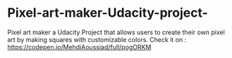 # Pixel-art-maker-Udacity-project-
Pixel art maker a Udacity Project that allows users to create their own pixel art by making squares with customizable colors.
Check it on : https://codepen.io/MehdiAoussiad/full/pogORKM
